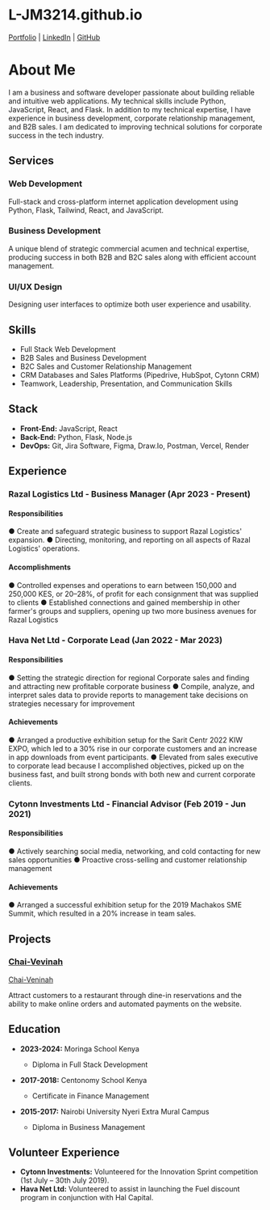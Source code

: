 # L-JM3214.github.io

[Portfolio](https://folll.io/L-JM3214) | [LinkedIn](https://www.linkedin.com/in/lactor-mshila-009090121/) | [GitHub](https://github.com/L-JM3214)


# About Me

I am a business and software developer passionate about building reliable and intuitive web applications. My technical skills include Python, JavaScript, React, and Flask. In addition to my technical expertise, I have experience in business development, corporate relationship management, and B2B sales. I am dedicated to improving technical solutions for corporate success in the tech industry.

## Services

### Web Development

Full-stack and cross-platform internet application development using Python, Flask, Tailwind, React, and JavaScript.

### Business Development

A unique blend of strategic commercial acumen and technical expertise, producing success in both B2B and B2C sales along with efficient account management.

### UI/UX Design

Designing user interfaces to optimize both user experience and usability.

## Skills

- Full Stack Web Development
- B2B Sales and Business Development
- B2C Sales and Customer Relationship Management
- CRM Databases and Sales Platforms (Pipedrive, HubSpot, Cytonn CRM)
- Teamwork, Leadership, Presentation, and Communication Skills

## Stack

- **Front-End:** JavaScript, React
- **Back-End:** Python, Flask, Node.js
- **DevOps:** Git, Jira Software, Figma, Draw.Io, Postman, Vercel, Render

## Experience

### Razal Logistics Ltd - Business Manager (Apr 2023 - Present)
#### Responsibilities
● Create and safeguard strategic business to support Razal Logistics' expansion.
● Directing, monitoring, and reporting on all aspects of Razal Logistics' operations.

#### Accomplishments
● Controlled expenses and operations to earn between 150,000 and 250,000 KES, or 20–28%, of profit
for each consignment that was supplied to clients
● Established connections and gained membership in other farmer's groups and suppliers, opening up
two more business avenues for Razal Logistics

### Hava Net Ltd - Corporate Lead (Jan 2022 - Mar 2023)
#### Responsibilities
● Setting the strategic direction for regional Corporate sales and finding and attracting new profitable
corporate business
● Compile, analyze, and interpret sales data to provide reports to management take decisions on
strategies necessary for improvement

#### Achievements
● Arranged a productive exhibition setup for the Sarit Centr 2022 KIW EXPO, which led to a 30% rise in
our corporate customers and an increase in app downloads from event participants.
● Elevated from sales executive to corporate lead because I accomplished objectives, picked up on the
business fast, and built strong bonds with both new and current corporate clients.

### Cytonn Investments Ltd - Financial Advisor (Feb 2019 - Jun 2021)
#### Responsibilities
● Actively searching social media, networking, and cold contacting for new sales opportunities
● Proactive cross-selling and customer relationship management

#### Achievements
● Arranged a successful exhibition setup for the 2019 Machakos SME Summit, which resulted in a 20%
increase in team sales.


## Projects

### [Chai-Vevinah](https://veninah-client.vercel.app/)
[Chai-Veninah](https://veninah-client.vercel.app/static/media/chai-vevinah-logo.80cf30b466fe8c740985.png)

Attract customers to a restaurant through dine-in reservations and the ability to make online orders and automated payments on the website.


## Education
- **2023-2024:** Moringa School Kenya
  - Diploma in Full Stack Development

- **2017-2018:** Centonomy School Kenya
  - Certificate in Finance Management

- **2015-2017:** Nairobi University Nyeri Extra Mural Campus
  - Diploma in Business Management


## Volunteer Experience

- **Cytonn Investments:** Volunteered for the Innovation Sprint competition (1st July – 30th July 2019).
- **Hava Net Ltd:** Volunteered to assist in launching the Fuel discount program in conjunction with Hal Capital.


